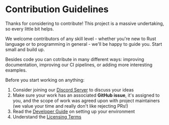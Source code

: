 # Contribution Guidelines

Thanks for considering to contribute! This project is a massive undertaking, so every little bit helps.

We welcome contributors of any skill level - whether you're new to Rust language or to programming in general - we'll be happy to guide you. Start small and build up.

Besides code you can cotribute in many different ways: improving documentation, improving our CI pipelines, or adding more interesting examples.

Before you start working on anything:
1. Consider joining our [Discord Server](https://discord.gg/aSpVjWwu) to discuss your ideas
2. Make sure your work has an associated **GitHub issue**, it's assigned to you, and the scope of work was agreed upon with project maintainers (we value your time and really don't like rejecting PRs!)
3. Read the [Developer Guide](developer_guide.md) on setting up your environment
4. Understand the [Licensing Terms](license_faq.md)
